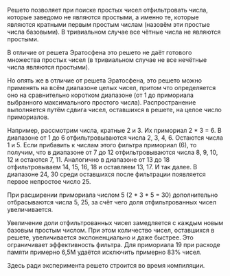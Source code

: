 Решето позволяет при поиске простых чисел отфильтровать
числа, которые заведомо не являются простыми, а именно те,
которые являются кратными первым простым числам (назовём эти простые числа базовыми).
В тривиальном случае все чётные числа не являются простыми.

В отличие от решета Эратосфена это решето не даёт готового множества простых чисел
(в тривиальном случае не все нечётные числа являются простыми).

Но опять же в отличие от решета Эратосфена, это решето можно применять на всём диапазоне целых чисел,
притом что определяется оно на сравнительно коротком диапазоне (от 1 до примориала выбранного максимального простого числа).
Распространение выполняется путём сдвига чисел, оставшихся в решете, на целое число примориалов.

Например, рассмотрим числа, кратные 2 и 3. Их примориал 2 * 3 = 6. В диапазоне от 1 до 6 отфильтровываются числа 2, 3, 4, 6. Остаются числа 1 и 5.
Если прибавить к числам этого фильтра примориал (6), то получим, что в диапазоне от 7 до 12 отфильтровываются числа 8, 9, 10, 12 и остаются 7, 11.
Аналогично в диапазоне от 13 до 18 отфильтровываем 14, 15, 16, 18 и оставляем 13, 17. И так далее.
В диапазоне 24, 30 среди оставшихся после фильтрации появляется первое непростое число 25.

При расширении примориала числом 5 (2 * 3 * 5 = 30) дополнительно отбрасываются числа 5, 25, за счёт чего доля отфильтрованных чисел увеличивается.

Увеличение доли отфильтрованных чисел замедляется с каждым новым базовым простым числом.
При этом количество чисел, оставшихся в решете, увеличивается экспоненциально и даже быстрее. Это ограничивает эффективность фильтра.
Для примориала 19 при расходе памяти примерно 6,5М удаётся исключить примерно 83% чисел.

Здесь ради эксперимента решето строится во время компиляции.
